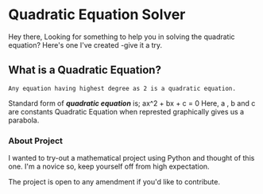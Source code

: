 # Quadratic Equation Solver
Hey there, Looking for something to help you in solving the quadratic equation? Here's one I've created -give it a try.
## What is a Quadratic Equation?
    Any equation having highest degree as 2 is a quadratic equation.
Standard form of __*quadratic equation*__ is;
ax^2 + bx + c = 0
Here, a , b and c are constants 
Quadratic Equation when represted graphically gives us a parabola.

### About Project 
I wanted to try-out a mathematical project using Python and thought of this one. I'm a novice so, keep yourself off from high expectation. 





The project is open to any amendment if you'd like to contribute.
